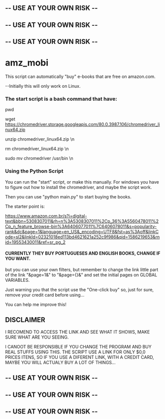 ## -- USE AT YOUR OWN RISK --
## -- USE AT YOUR OWN RISK --
## -- USE AT YOUR OWN RISK --

# amz_mobi
This script can automatically "buy" e-books that are free on amazon.com.

--Initially this will only work on Linux.

### The start script is a bash command that have:

  pwd
  
  wget https://chromedriver.storage.googleapis.com/80.0.3987.106/chromedriver_linux64.zip
  
  unzip chromedriver_linux64.zip \n
  
  rm chromedriver_linux64.zip \n
  
  sudo mv chromedriver /usr/bin \n
  
### Using the Python Script

You can run the "start" script, or make this manually. For windows you have to figure out how to install the chromedriver, and maybe the script work.

Then you can use "python main.py" to start buying the books.

The starter point is:

https://www.amazon.com.br/s?i=digital-text&bbn=5308307011&rh=n%3A5308307011%2Cp_36%3A5560478011%2Cp_n_feature_browse-bin%3A6406077011%7C6406078011&s=popularity-rank&dc&page=1&language=en_US&_encoding=UTF8&fst=as%3Aoff&linkCode=sl2&linkId=02321018ed113bd4621621a252c9f986&qid=1586219653&rnid=19553430011&ref=sr_pg_2

#### CURRENTLY THEY BUY PORTUGUESES AND ENGLISH BOOKS, CHANGE IF YOU WANT.

but you can use your own filters, but remember to change the link little part of the link "&page=1&" to "&page={}&" and set the initial pages on GLOBAL VARIABLES.

Just warning you that the script use the "One-click buy" so, just for sure, remove your credit card before using...

You can help me improve this!

## DISCLAIMER
I RECOMEND TO ACCESS THE LINK AND SEE WHAT IT SHOWS, MAKE SURE WHAT ARE YOU SEEING. 

I CANOOT BE RESPONSIBLE IF YOU CHANGE THE PROGRAM AND BUY REAL STUFFS USING THIS.
THE SCRIPT USE A LINK FOR ONLY $0,0 PRICES ITENS, 
SO IF YOU USE A DIFERENT LINK, WITH A CREDIT CARD, MAYBE YOU WILL ACTUALY BUY A LOT OF THINGS...

## -- USE AT YOUR OWN RISK --
## -- USE AT YOUR OWN RISK --
## -- USE AT YOUR OWN RISK --
